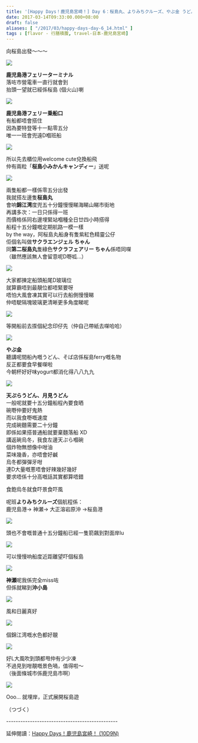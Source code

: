 ```yaml
---
title: '[Happy Days！鹿児島宮崎！] Day 6：桜島丸、よりみちクルーズ、やぶ金 うどん'
date: 2017-03-14T09:33:00.000+08:00
draft: false
aliases: [ "/2017/03/happy-days-day-6_14.html" ]
tags : [flavor - 行膳積腹, travel-日本-鹿兒島宮崎]
---
```


向桜島出發～～～  

![](/images/kojkmi6c1.jpg)

**鹿児島港フェリーターミナル**  
落咗市營電車一直行就會到  
抬頭一望就已經係桜島 (個火山)喇  

![](/images/kojkmi6c2.jpg)

**鹿児島港フェリー乗船口**  
有船都唔會搭住  
因為要特登等十一點零五分  
唯一一班會兜遠D嗰班船  

![](/images/kojkmi6c3.jpg)

所以先去櫃位用welcome cute兌換船飛  
仲有兩粒「**桜島小みかんキャンディー**」送呢  

![](/images/kojkmi6c4.jpg)

兩隻船都一樣係零五分出發  
我就搭左邊隻**桜島丸**  
會响**錦江湾**度兜五十分鐘慢慢睇海睇山睇市街地  
再講多次：一日只係得一班  
而價格係同右邊埋緊站嗰種全日廿四小時搭得  
船程十五分鐘嘅定期航路一模一樣  
by the way，阿桜島丸船身有隻紫紅色精靈公仔  
佢個名叫做**サクラエンジェル ちゃん**  
同**第二桜島丸**隻綠色**サクラフェアリー ちゃん**係唔同㗎  
（雖然應該無人會留意呢D嘢呱...）  

![](/images/kojkmi6c5.jpg)

大家都揀定船頭船尾D玻璃位  
就算霸唔到最靚位都唔緊要呀  
唔怕大風會凍其實可以行去船側慢慢睇  
仲唔駛隔塊玻璃更清晰更多角度睇呢  

![](/images/kojkmi6c6.jpg)

等開船前去揼個紀念印仔先（仲自己帶紙去㗎哈哈）  

![](/images/kojkmi6c7.jpg)

**やぶ金**  
聽講呢間船內嘅うどん、そば店係桜島ferry嘅名物  
反正都要食早餐㗎啦  
今朝杯好好味yogurt都消化得八八九九  

![](/images/kojkmi6c8.jpg)

**天ぷらうどん、月見うどん**  
一般呢就要十五分鐘船程內要食晒  
碗嘢仲要好鬼熱  
而以我食嘢嘅速度  
完成碗麵需要二十分鐘  
即係如果搭普通船就要棄麵落船 XD  
講返碗烏冬，我食左邊天ぷら嗰碗  
個炸物無想像中咁油  
菜味幾香，亦唔會好鹹  
烏冬都彈彈牙咁  
連D大量嘅蔥唔會好辣幾好幾好  
要求唔係十分高嘅話其實都算唔錯  
  
食飽烏冬就食吓景食吓風  
  
呢班**よりみちクルーズ**個航程係：  
鹿児島港→ 神瀬→ 大正溶岩原沖 →桜島港  

![](/images/kojkmi6c9.jpg)

頭也不會嘅普通十五分鐘船已經一隻箭飆到對面岸lu  

![](/images/kojkmi6c10.jpg)

可以慢慢响船度近距離望吓個桜島  

![](/images/kojkmi6c11.jpg)

**神瀬**呢我係完全miss咗  
但係就睇到**沖小島**  

![](/images/kojkmi6c.jpg)

風和日麗真好  

![](/images/kojkmi6c12.jpg)

個錦江湾嘅水色都好靚  

![](/images/kojkmi6c13.jpg)

好L大風吹到頭都甩仲有少少凍  
不過見到咁靚嘅景色喎，值得啦～  
（後面條城市係鹿児島市啊）  

![](/images/kojkmi6c14.jpg)

Ooo... 就埋岸，正式展開桜島遊  
  
（つづく）  
  
\-----------------------------------------------  
  
延伸閱讀：[Happy Days！鹿児島宮崎！ (10D9N)](https://hidie.net/kojkmi10d9n/)
